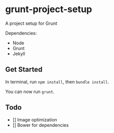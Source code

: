 grunt-project-setup
===================

A project setup for Grunt


Dependencies:
  - Node
  - Grunt
  - Jekyll
  
  
## Get Started

In terminal, run `npm install`, then `bundle install`.

You can now run `grunt`.


## Todo
- [] Image optimization
- [] Bower for dependencies